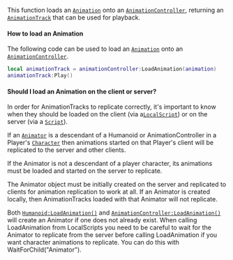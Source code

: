 This function loads an [`Animation`](https://create.roblox.com/docs/reference/engine/classes/Animation) onto an
[`AnimationController`](https://create.roblox.com/docs/reference/engine/classes/AnimationController), returning an [`AnimationTrack`](https://create.roblox.com/docs/reference/engine/classes/AnimationTrack) that can
be used for playback.
#### How to load an Animation

The following code can be used to load an [`Animation`](https://create.roblox.com/docs/reference/engine/classes/Animation) onto an
[`AnimationController`](https://create.roblox.com/docs/reference/engine/classes/AnimationController).
```lua
local animationTrack = animationController:LoadAnimation(animation)
animationTrack:Play()
```
#### Should I load an Animation on the client or server?

In order for AnimationTracks to replicate correctly, it's important to
know when they should be loaded on the client (via a[`LocalScript`](https://create.roblox.com/docs/reference/engine/classes/LocalScript))
or on the server (via a [`Script`](https://create.roblox.com/docs/reference/engine/classes/Script)).

If an [`Animator`](https://create.roblox.com/docs/reference/engine/classes/Animator) is a descendant of a Humanoid or
AnimationController in a Player's [`Character`](https://create.roblox.com/docs/reference/engine/classes/Player#Character) then
animations started on that Player's client will be replicated to the
server and other clients.

If the Animator is not a descendant of a player character, its animations
must be loaded and started on the server to replicate.

The Animator object must be initially created on the server and replicated
to clients for animation replication to work at all. If an Animator is
created locally, then AnimationTracks loaded with that Animator will not
replicate.

Both [`Humanoid:LoadAnimation()`](https://create.roblox.com/docs/reference/engine/classes/Humanoid#LoadAnimation) and
[`AnimationController:LoadAnimation()`](https://create.roblox.com/docs/reference/engine/classes/AnimationController#LoadAnimation) will create an Animator if one
does not already exist. When calling LoadAnimation from LocalScripts you
need to be careful to wait for the Animator to replicate from the server
before calling LoadAnimation if you want character animations to
replicate. You can do this with WaitForChild("Animator").